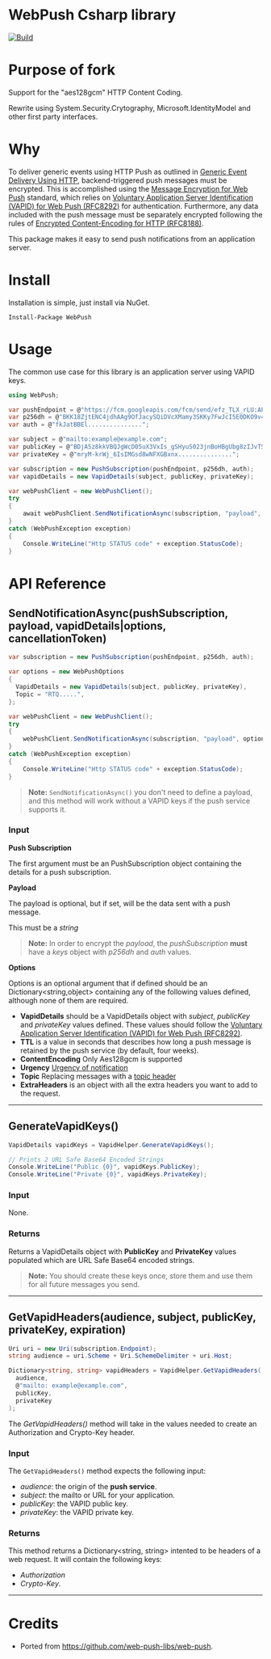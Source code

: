 # WebPush Csharp library

[![Build](https://github.com/RobSlgm/web-push-csharp/actions/workflows/dotnet.yml/badge.svg)](https://github.com/RobSlgm/web-push-csharp/actions/workflows/dotnet.yml)

# Purpose of fork

Support for the "aes128gcm" HTTP Content Coding.

Rewrite using System.Security.Crytography, Microsoft.IdentityModel and other first party interfaces.

# Why
 
To deliver generic events using HTTP Push as outlined in [Generic Event Delivery Using HTTP](https://datatracker.ietf.org/doc/html/rfc8030), backend-triggered push messages must be encrypted. This is accomplished using the [Message Encryption for Web Push](https://datatracker.ietf.org/doc/html/rfc8291) standard, which relies on [Voluntary Application Server Identification (VAPID) for Web Push (RFC8292)](https://datatracker.ietf.org/doc/html/rfc8292) for authentication. Furthermore, any data included with the push message must be separately encrypted following the rules of [Encrypted Content-Encoding for HTTP (RFC8188)](https://datatracker.ietf.org/doc/html/rfc8188).

This package makes it easy to send push notifications from an application server. 

# Install

Installation is simple, just install via NuGet.

    Install-Package WebPush

# Usage

The common use case for this library is an application server using VAPID keys.

```csharp
using WebPush;

var pushEndpoint = @"https://fcm.googleapis.com/fcm/send/efz_TLX_rLU:APA91bE6U0iybLYvv0F3mf6uDLB6....";
var p256dh = @"BKK18ZjtENC4jdhAAg9OfJacySQiDVcXMamy3SKKy7FwJcI5E0DKO9v4V2Pb8NnAPN4EVdmhO............";
var auth = @"fkJatBBEl...............";

var subject = @"mailto:example@example.com";
var publicKey = @"BDjASz8kkVBQJgWcD05uX3VxIs_gSHyuS023jnBoHBgUbg8zIJvTSQytR8MP4Z3-kzcGNVnM...............";
var privateKey = @"mryM-krWj_6IsIMGsd8wNFXGBxnx...............";

var subscription = new PushSubscription(pushEndpoint, p256dh, auth);
var vapidDetails = new VapidDetails(subject, publicKey, privateKey);

var webPushClient = new WebPushClient();
try
{
	await webPushClient.SendNotificationAsync(subscription, "payload", vapidDetails);
}
catch (WebPushException exception)
{
	Console.WriteLine("Http STATUS code" + exception.StatusCode);
}
```

# API Reference

## SendNotificationAsync(pushSubscription, payload, vapidDetails|options, cancellationToken)

```csharp
var subscription = new PushSubscription(pushEndpoint, p256dh, auth);

var options = new WebPushOptions 
{
  VapidDetails = new VapidDetails(subject, publicKey, privateKey),
  Topic = "RTQ.....",
};

var webPushClient = new WebPushClient();
try
{
	webPushClient.SendNotificationAsync(subscription, "payload", options);
}
catch (WebPushException exception)
{
	Console.WriteLine("Http STATUS code" + exception.StatusCode);
}
```

> **Note:** `SendNotificationAsync()` you don't need to define a payload, and this
method will work without a VAPID keys if the push service supports it.

### Input

**Push Subscription**

The first argument must be an PushSubscription object containing the details for a push
subscription.

**Payload**

The payload is optional, but if set, will be the data sent with a push
message.

This must be a *string*
> **Note:** In order to encrypt the *payload*, the *pushSubscription* **must**
have a *keys* object with *p256dh* and *auth* values.

**Options**

Options is an optional argument that if defined should be an Dictionary<string,object> containing
any of the following values defined, although none of them are required.

- **VapidDetails** should be a VapidDetails object with *subject*, *publicKey* and
*privateKey* values defined. These values should follow the [Voluntary Application Server Identification (VAPID) for Web Push (RFC8292)](https://datatracker.ietf.org/doc/html/rfc8292).
- **TTL** is a value in seconds that describes how long a push message is
retained by the push service (by default, four weeks).
- **ContentEncoding** Only Aes128gcm is supported
- **Urgency** [Urgency of notification](https://datatracker.ietf.org/doc/html/rfc8030#section-5.3)
- **Topic** Replacing messages with a [topic header](https://datatracker.ietf.org/doc/html/rfc8030#section-5.4)
- **ExtraHeaders** is an object with all the extra headers you want to add to the request.

<hr />

## GenerateVapidKeys()

```csharp
VapidDetails vapidKeys = VapidHelper.GenerateVapidKeys();

// Prints 2 URL Safe Base64 Encoded Strings
Console.WriteLine("Public {0}", vapidKeys.PublicKey);
Console.WriteLine("Private {0}", vapidKeys.PrivateKey);
```

### Input

None.

### Returns

Returns a VapidDetails object with **PublicKey** and **PrivateKey** values populated which are
URL Safe Base64 encoded strings.

> **Note:** You should create these keys once, store them and use them for all
> future messages you send.


<hr />

## GetVapidHeaders(audience, subject, publicKey, privateKey, expiration)

```csharp
Uri uri = new Uri(subscription.Endpoint);
string audience = uri.Scheme + Uri.SchemeDelimiter + uri.Host;

Dictionary<string, string> vapidHeaders = VapidHelper.GetVapidHeaders(
  audience,
  @"mailto: example@example.com",
  publicKey,
  privateKey
);
```

The *GetVapidHeaders()* method will take in the values needed to create
an Authorization and Crypto-Key header.

### Input

The `GetVapidHeaders()` method expects the following input:

- *audience*: the origin of the **push service**.
- *subject*: the mailto or URL for your application.
- *publicKey*: the VAPID public key.
- *privateKey*: the VAPID private key.

### Returns

This method returns a Dictionary<string, string> intented to be headers of a web request. It will contain the following keys:

- *Authorization*
- *Crypto-Key*.

<hr />

# Credits
- Ported from https://github.com/web-push-libs/web-push.
